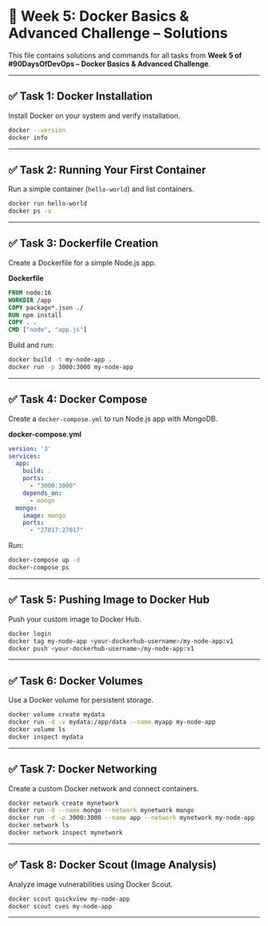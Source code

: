# 🚀 Week 5: Docker Basics & Advanced Challenge – Solutions

This file contains solutions and commands for all tasks from **Week 5 of #90DaysOfDevOps – Docker Basics & Advanced Challenge**.

---

## ✅ Task 1: Docker Installation
Install Docker on your system and verify installation.

```bash
docker --version
docker info
````

---

## ✅ Task 2: Running Your First Container

Run a simple container (`hello-world`) and list containers.

```bash
docker run hello-world
docker ps -a
```

---

## ✅ Task 3: Dockerfile Creation

Create a Dockerfile for a simple Node.js app.

**Dockerfile**

```dockerfile
FROM node:16
WORKDIR /app
COPY package*.json ./
RUN npm install
COPY . .
CMD ["node", "app.js"]
```

Build and run:

```bash
docker build -t my-node-app .
docker run -p 3000:3000 my-node-app
```

---

## ✅ Task 4: Docker Compose

Create a `docker-compose.yml` to run Node.js app with MongoDB.

**docker-compose.yml**

```yaml
version: '3'
services:
  app:
    build: .
    ports:
      - "3000:3000"
    depends_on:
      - mongo
  mongo:
    image: mongo
    ports:
      - "27017:27017"
```

Run:

```bash
docker-compose up -d
docker-compose ps
```

---

## ✅ Task 5: Pushing Image to Docker Hub

Push your custom image to Docker Hub.

```bash
docker login
docker tag my-node-app <your-dockerhub-username>/my-node-app:v1
docker push <your-dockerhub-username>/my-node-app:v1
```

---

## ✅ Task 6: Docker Volumes

Use a Docker volume for persistent storage.

```bash
docker volume create mydata
docker run -d -v mydata:/app/data --name myapp my-node-app
docker volume ls
docker inspect mydata
```

---

## ✅ Task 7: Docker Networking

Create a custom Docker network and connect containers.

```bash
docker network create mynetwork
docker run -d --name mongo --network mynetwork mongo
docker run -d -p 3000:3000 --name app --network mynetwork my-node-app
docker network ls
docker network inspect mynetwork
```

---

## ✅ Task 8: Docker Scout (Image Analysis)

Analyze image vulnerabilities using Docker Scout.

```bash
docker scout quickview my-node-app
docker scout cves my-node-app
```

---
